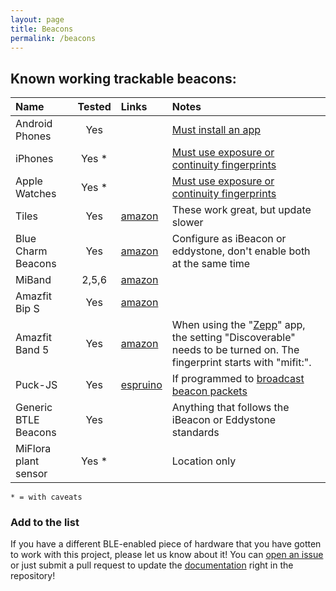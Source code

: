 ```yaml
---
layout: page
title: Beacons
permalink: /beacons
---
```


## Known working trackable beacons:

| Name                | Tested  | Links                                      | Notes                                                                |
|:--------------------|:-------:|:-------------------------------------------|:---------------------------------------------------------------------|
|Android Phones       | Yes     |                                            | [Must install an app](/beacons/apps)
|iPhones              | Yes *   |                                            | [Must use exposure or continuity fingerprints](/beacons/apps)
|Apple Watches        | Yes *   |                                            | [Must use exposure or continuity fingerprints](/beacons/apps)
|Tiles                | Yes     | [amazon](https://amzn.to/3h77T5f)          | These work great, but update slower
|Blue Charm Beacons   | Yes     | [amazon](https://amzn.to/2YGdA3w)          | Configure as iBeacon or eddystone, don't enable both at the same time
|MiBand               | 2,5,6   | [amazon](https://amzn.to/3E8AJMh)          |
|Amazfit Bip S        | Yes     | [amazon](https://amzn.to/3C4DyMK)          |
|Amazfit Band 5       | Yes     | [amazon](https://amzn.com/gp/product/B08DKWSVZG)| When using the "[Zepp](https://play.google.com/store/apps/details?id=com.huami.watch.hmwatchmanager)" app, the setting "Discoverable" needs to be turned on. The fingerprint starts with "mifit:".
|Puck-JS              | Yes     | [espruino](https://www.espruino.com/Puck.js) | If programmed to [broadcast beacon packets](https://gist.github.com/jptrsn/d6cb9b9cdbcd41f3500708f8b694cad2)
|Generic BTLE Beacons | Yes     |                                            | Anything that follows the iBeacon or Eddystone standards
|MiFlora plant sensor | Yes *   |                                            | Location only |

`* = with caveats`

### Add to the list

If you have a different BLE-enabled piece of hardware that you have gotten to work with this project, please let us know about it! You can [open an issue](https://github.com/ESPresense/ESPresense/issues/new) or just submit a pull request to update the [documentation](https://github.com/ESPresense/ESPresense.github.io) right in the repository!
